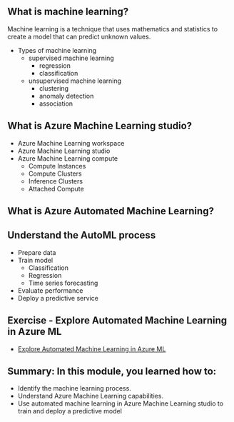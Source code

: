 ## What is machine learning? 
  Machine learning is a technique that uses mathematics and statistics to create a model that can predict unknown values.
  - Types of machine learning
    - supervised machine learning
      - regression
      - classification
    - unsupervised machine learning
      - clustering
      - anomaly detection
      - association
## What is Azure Machine Learning studio?
  - Azure Machine Learning workspace
  - Azure Machine Learning studio
  - Azure Machine Learning compute
    - Compute Instances
    - Compute Clusters
    - Inference Clusters
    - Attached Compute
## What is Azure Automated Machine Learning?
## Understand the AutoML process
  - Prepare data
  - Train model
    - Classification
    - Regression
    - Time series forecasting
  - Evaluate performance
  - Deploy a predictive service
## Exercise - Explore Automated Machine Learning in Azure ML
  - [Explore Automated Machine Learning in Azure ML](https://microsoftlearning.github.io/AI-900-AIFundamentals/instructions/02-module-02.html)
## Summary: In this module, you learned how to:
  - Identify the machine learning process.
  - Understand Azure Machine Learning capabilities.
  - Use automated machine learning in Azure Machine Learning studio to train and deploy a predictive model
